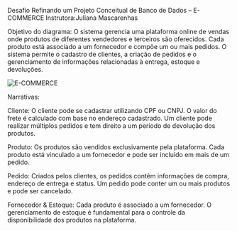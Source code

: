 Desafio Refinando um Projeto Conceitual de Banco de Dados – E-COMMERCE
Instrutora:Juliana Mascarenhas

Objetivo do diagrama:
O sistema gerencia uma plataforma online de vendas onde produtos de diferentes vendedores e terceiros são oferecidos.
Cada produto está associado a um fornecedor e compõe um ou mais pedidos. 
O sistema permite o cadastro de clientes, a criação de pedidos e o gerenciamento de informações relacionadas à entrega, estoque e devoluções.

![E-COMMERCE](https://github.com/user-attachments/assets/3c3a57ae-80ab-4608-81cf-07b5f581f176)

Narrativas:

Cliente:
O cliente pode se cadastrar utilizando CPF ou CNPJ.
O valor do frete é calculado com base no endereço cadastrado.
Um cliente pode realizar múltiplos pedidos e tem direito a um período de devolução dos produtos.

Produto:
Os produtos são vendidos exclusivamente pela plataforma.
Cada produto está vinculado a um fornecedor e pode ser incluído em mais de um pedido.

Pedido:
Criados pelos clientes, os pedidos contêm informações de compra, endereço de entrega e status.
Um pedido pode conter um ou mais produtos e pode ser cancelado.

Fornecedor & Estoque:
Cada produto é associado a um fornecedor.
O gerenciamento de estoque é fundamental para o controle da disponibilidade dos produtos na plataforma.





